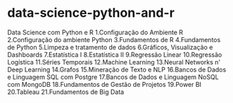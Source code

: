 # data-science-python-and-r
Data Science com Python e R
1.Configuração do Ambiente R
2.Configuração do ambiente Python
3.Fundamentos de R
4.Fundamentos de Python
5.Limpeza e tratamento de dados
6.Gráficos, Visualização e Dashboards
7.Estatística I
8.Estatística II
9.Regressão Linear
10.Regressão Logística
11.Séries Temporais
12.Machine Learning
13.Neural Networks n' Deep Learning
14.Grafos
15.Mineração de Texto e NLP
16.Bancos de Dados e Linguagem SQL com Postgre
17.Bancos de Dados e Linguagem NoSQL com MongoDB
18.Fundamentos de Gestão de Projetos
19.Power BI
20.Tableau
21.Fundamentos de Big Data

